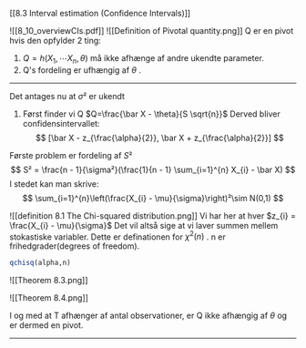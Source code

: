 [[8.3 Interval estimation (Confidence Intervals)]]

![[8_10_overviewCIs.pdf]]
![[Definition of Pivotal quantity.png]]
Q er en pivot hvis den opfylder 2 ting:
1) $Q = h(X_{1},\cdots X_{n}, \theta)$ må ikke afhænge af andre ukendte parameter.
2)  Q's fordeling er ufhængig af $\theta$ .
___
Det antages nu at $\sigma²$ er ukendt 
1) Først finder vi Q
$Q=\frac{\bar X  - \theta}{S \sqrt{n}}$
Derved bliver confidensintervallet:
$$
[\bar X  -  z_{\frac{\alpha}{2}}, \bar X   +   z_{\frac{\alpha}{2}}]
$$

Første problem er fordeling af $S²$ 
$$
S² = \frac{n - 1}{\sigma²}(\frac{1}{n - 1} \sum_{i=1}^{n} X_{i} - \bar X)
$$
I stedet kan man skrive:
$$
\sum_{i=1}^{n}\left(\frac{X_{i} - \mu}{\sigma}\right)²\sim N(0,1)
$$

![[definition 8.1 The Chi-squared distribution.png]]
Vi har her at hver $z_{i} = \frac{X_{i} - \mu}{\sigma}$
Det vil altså sige at vi laver summen mellem stokastiske variabler. Dette er definationen for $\chi^{2}(n)$ . n er frihedgrader(degrees of freedom).
```R
qchisq(alpha,n)
```
![[Theorem 8.3.png]]

![[Theorem 8.4.png]]

I og med at T afhænger af antal observationer, er Q ikke afhængig af $\theta$ og er dermed en pivot.
___



